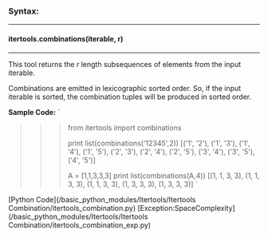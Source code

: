 ### Syntax:
--------------
#### itertools.combinations(iterable, r)
--------------------------------------

This tool returns the *r* length subsequences of elements from the input iterable.

Combinations are emitted in lexicographic sorted order. So, if the input iterable is sorted, the combination tuples will be produced in sorted order.

**Sample Code:**
`
>>> from itertools import combinations
>>> 
>>> print list(combinations('12345',2))
[('1', '2'), ('1', '3'), ('1', '4'), ('1', '5'), ('2', '3'), ('2', '4'), ('2', '5'), ('3', '4'), ('3', '5'), ('4', '5')]
>>> 
>>> A = [1,1,3,3,3]
>>> print list(combinations(A,4))
[(1, 1, 3, 3), (1, 1, 3, 3), (1, 1, 3, 3), (1, 3, 3, 3), (1, 3, 3, 3)]
`

[Python Code](/basic_python_modules/Itertools/Itertools Combination/itertools_combination.py)
[Exception:SpaceComplexity](/basic_python_modules/Itertools/Itertools Combination/itertools_combination_exp.py)